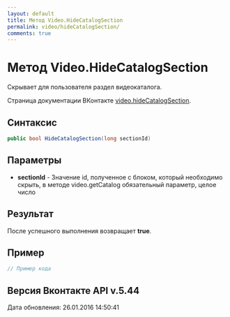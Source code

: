 ```yaml
---
layout: default
title: Метод Video.HideCatalogSection
permalink: video/hideCatalogSection/
comments: true
---
```

# Метод Video.HideCatalogSection
Скрывает для пользователя раздел видеокаталога.

Страница документации ВКонтакте [video.hideCatalogSection](https://vk.com/dev/video.hideCatalogSection).
## Синтаксис
``` csharp
public bool HideCatalogSection(long sectionId)
```

## Параметры
+ **sectionId** - Значение id, полученное с блоком, который необходимо скрыть, в методе video.getCatalog обязательный параметр, целое число

## Результат
После успешного выполнения возвращает **true**.

## Пример
``` csharp
// Пример кода
```

## Версия Вконтакте API v.5.44
Дата обновления: 26.01.2016 14:50:41
